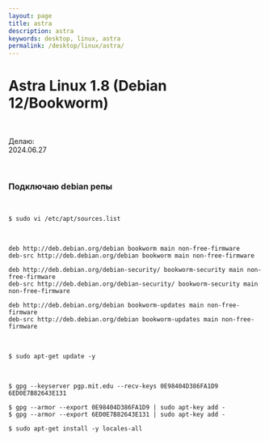 ```yaml
---
layout: page
title: astra
description: astra
keywords: desktop, linux, astra
permalink: /desktop/linux/astra/
---
```


# Astra Linux 1.8 (Debian 12/Bookworm)

<br/>

Делаю:  
2024.06.27

<br/>

### Подключаю debian репы

<br/>

```
$ sudo vi /etc/apt/sources.list
```

<br/>

```
deb http://deb.debian.org/debian bookworm main non-free-firmware
deb-src http://deb.debian.org/debian bookworm main non-free-firmware

deb http://deb.debian.org/debian-security/ bookworm-security main non-free-firmware
deb-src http://deb.debian.org/debian-security/ bookworm-security main non-free-firmware

deb http://deb.debian.org/debian bookworm-updates main non-free-firmware
deb-src http://deb.debian.org/debian bookworm-updates main non-free-firmware
```

<br/>

```
$ sudo apt-get update -y
```

<br/>

```
$ gpg --keyserver pgp.mit.edu --recv-keys 0E98404D386FA1D9 6ED0E7B82643E131

$ gpg --armor --export 0E98404D386FA1D9 | sudo apt-key add -
$ gpg --armor --export 6ED0E7B82643E131 | sudo apt-key add -
```

```
$ sudo apt-get install -y locales-all
```
